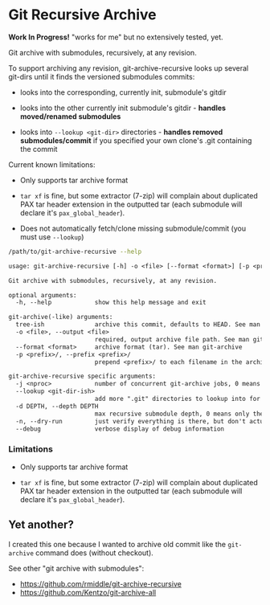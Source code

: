 
# Git Recursive Archive

**Work In Progress!** "works for me" but no extensively tested, yet.

Git archive with submodules, recursively, at any revision.

To support archiving any revision, git-archive-recursive looks up several
git-dirs until it finds the versioned submodules commits:

- looks into the corresponding, currently init, submodule's gitdir

- looks into the other currently init submodule's gitdir - **handles
  moved/renamed submodules**

- looks into `--lookup <git-dir>` directories - **handles removed
  submodules/commit** if you specified your own clone's .git containing the
  commit

Current known limitations:

- Only supports tar archive format

- `tar xf` is fine, but some extractor (7-zip) will complain about duplicated
  PAX tar header extension in the outputted tar (each submodule will declare
  it's `pax_global_header`).

- Does not automatically fetch/clone missing submodule/commit (you must use
  `--lookup`)

```bash
/path/to/git-archive-recursive --help
```

```txt
usage: git-archive-recursive [-h] -o <file> [--format <format>] [-p <prefix>/] [-j <nproc>] [--lookup <git-dir-ish>] [-d DEPTH] [-n] [--debug] [tree-ish]

Git archive with submodules, recursively, at any revision.

optional arguments:
  -h, --help            show this help message and exit

git-archive(-like) arguments:
  tree-ish              archive this commit, defaults to HEAD. See man git-archive
  -o <file>, --output <file>
                        required, output archive file path. See man git-archive
  --format <format>     archive format (tar). See man git-archive
  -p <prefix>/, --prefix <prefix>/
                        prepend <prefix>/ to each filename in the archive. See man git-archive

git-archive-recursive specific arguments:
  -j <nproc>            number of concurrent git-archive jobs, 0 means infinity, defaults to 12
  --lookup <git-dir-ish>
                        add more ".git" directories to lookup into for old submodule commits
  -d DEPTH, --depth DEPTH
                        max recursive submodule depth, 0 means only the top git, -1 means infinite depth (the default)
  -n, --dry-run         just verify everything is there, but don't actually create the output archive
  --debug               verbose display of debug information
```

### Limitations

- Only supports tar archive format

- `tar xf` is fine, but some extractor (7-zip) will complain about duplicated
  PAX tar header extension in the outputted tar (each submodule will declare
  it's `pax_global_header`).


## Yet another?

I created this one because I wanted to archive old commit like the `git-archive`
command does (without checkout).

See other "git archive with submodules":

- https://github.com/rmiddle/git-archive-recursive
- https://github.com/Kentzo/git-archive-all
